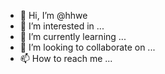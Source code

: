 - 👋 Hi, I’m @hhwe
- 👀 I’m interested in ...
- 🌱 I’m currently learning ...
- 💞️ I’m looking to collaborate on ...
- 📫 How to reach me ...

<!---
hhwe/hhwe is a ✨ special ✨ repository because its `README.md` (this file) appears on your GitHub profile.
You can click the Preview link to take a look at your changes.
--->
